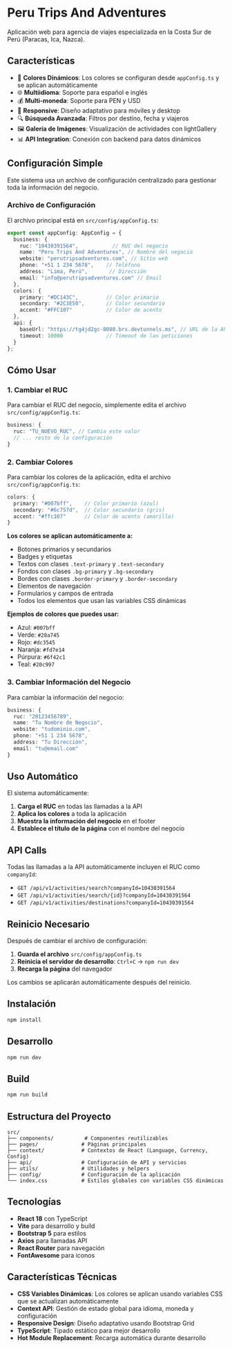 # Peru Trips And Adventures

Aplicación web para agencia de viajes especializada en la Costa Sur de Perú (Paracas, Ica, Nazca).

## Características

- 🎨 **Colores Dinámicos**: Los colores se configuran desde `appConfig.ts` y se aplican automáticamente
- 🌐 **Multiidioma**: Soporte para español e inglés
- 💰 **Multi-moneda**: Soporte para PEN y USD
- 📱 **Responsive**: Diseño adaptativo para móviles y desktop
- 🔍 **Búsqueda Avanzada**: Filtros por destino, fecha y viajeros
- 🖼️ **Galería de Imágenes**: Visualización de actividades con lightGallery
- 📊 **API Integration**: Conexión con backend para datos dinámicos

## Configuración Simple

Este sistema usa un archivo de configuración centralizado para gestionar toda la información del negocio.

### Archivo de Configuración

El archivo principal está en `src/config/appConfig.ts`:

```typescript
export const appConfig: AppConfig = {
  business: {
    ruc: "10430391564",           // RUC del negocio
    name: "Peru Trips And Adventures", // Nombre del negocio
    website: "perutripsadventures.com", // Sitio web
    phone: "+51 1 234 5678",    // Teléfono
    address: "Lima, Perú",       // Dirección
    email: "info@perutripsadventures.com" // Email
  },
  colors: {
    primary: "#DC143C",         // Color primario
    secondary: "#2C3E50",       // Color secundario
    accent: "#FFC107"           // Color de acento
  },
  api: {
    baseUrl: "https://tg4jd2gc-8080.brs.devtunnels.ms", // URL de la API
    timeout: 10000              // Timeout de las peticiones
  }
};
```

## Cómo Usar

### 1. Cambiar el RUC
Para cambiar el RUC del negocio, simplemente edita el archivo `src/config/appConfig.ts`:

```typescript
business: {
  ruc: "TU_NUEVO_RUC", // Cambia este valor
  // ... resto de la configuración
}
```

### 2. Cambiar Colores
Para cambiar los colores de la aplicación, edita el archivo `src/config/appConfig.ts`:

```typescript
colors: {
  primary: "#007bff",    // Color primario (azul)
  secondary: "#6c757d",  // Color secundario (gris)
  accent: "#ffc107"      // Color de acento (amarillo)
}
```

**Los colores se aplican automáticamente a:**
- Botones primarios y secundarios
- Badges y etiquetas
- Textos con clases `.text-primary` y `.text-secondary`
- Fondos con clases `.bg-primary` y `.bg-secondary`
- Bordes con clases `.border-primary` y `.border-secondary`
- Elementos de navegación
- Formularios y campos de entrada
- Todos los elementos que usan las variables CSS dinámicas

**Ejemplos de colores que puedes usar:**
- Azul: `#007bff`
- Verde: `#28a745`
- Rojo: `#dc3545`
- Naranja: `#fd7e14`
- Púrpura: `#6f42c1`
- Teal: `#20c997`

### 3. Cambiar Información del Negocio
Para cambiar la información del negocio:

```typescript
business: {
  ruc: "20123456789",
  name: "Tu Nombre de Negocio",
  website: "tudominio.com",
  phone: "+51 1 234 5678",
  address: "Tu Dirección",
  email: "tu@email.com"
}
```

## Uso Automático

El sistema automáticamente:

1. **Carga el RUC** en todas las llamadas a la API
2. **Aplica los colores** a toda la aplicación
3. **Muestra la información del negocio** en el footer
4. **Establece el título de la página** con el nombre del negocio

## API Calls

Todas las llamadas a la API automáticamente incluyen el RUC como `companyId`:

- `GET /api/v1/activities/search?companyId=10430391564`
- `GET /api/v1/activities/search/{id}?companyId=10430391564`
- `GET /api/v1/activities/destinations?companyId=10430391564`

## Reinicio Necesario

Después de cambiar el archivo de configuración:

1. **Guarda el archivo** `src/config/appConfig.ts`
2. **Reinicia el servidor de desarrollo**: `Ctrl+C` → `npm run dev`
3. **Recarga la página** del navegador

Los cambios se aplicarán automáticamente después del reinicio.

## Instalación

```bash
npm install
```

## Desarrollo

```bash
npm run dev
```

## Build

```bash
npm run build
```

## Estructura del Proyecto

```
src/
├── components/          # Componentes reutilizables
├── pages/              # Páginas principales
├── context/            # Contextos de React (Language, Currency, Config)
├── api/                # Configuración de API y servicios
├── utils/              # Utilidades y helpers
├── config/             # Configuración de la aplicación
└── index.css           # Estilos globales con variables CSS dinámicas
```

## Tecnologías

- **React 18** con TypeScript
- **Vite** para desarrollo y build
- **Bootstrap 5** para estilos
- **Axios** para llamadas API
- **React Router** para navegación
- **FontAwesome** para iconos

## Características Técnicas

- **CSS Variables Dinámicas**: Los colores se aplican usando variables CSS que se actualizan automáticamente
- **Context API**: Gestión de estado global para idioma, moneda y configuración
- **Responsive Design**: Diseño adaptativo usando Bootstrap Grid
- **TypeScript**: Tipado estático para mejor desarrollo
- **Hot Module Replacement**: Recarga automática durante desarrollo
